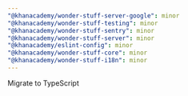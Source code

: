 ```yaml
---
"@khanacademy/wonder-stuff-server-google": minor
"@khanacademy/wonder-stuff-testing": minor
"@khanacademy/wonder-stuff-sentry": minor
"@khanacademy/wonder-stuff-server": minor
"@khanacademy/eslint-config": minor
"@khanacademy/wonder-stuff-core": minor
"@khanacademy/wonder-stuff-i18n": minor
---
```


Migrate to TypeScript
